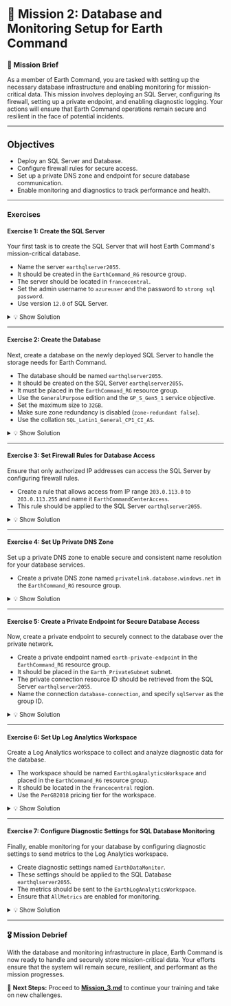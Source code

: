 # **🌌 Mission 2: Database and Monitoring Setup for Earth Command**

### **📝 Mission Brief**
As a member of Earth Command, you are tasked with setting up the necessary database infrastructure and enabling monitoring for mission-critical data. This mission involves deploying an SQL Server, configuring its firewall, setting up a private endpoint, and enabling diagnostic logging. Your actions will ensure that Earth Command operations remain secure and resilient in the face of potential incidents.

---

## **Objectives**
- Deploy an SQL Server and Database.
- Configure firewall rules for secure access.
- Set up a private DNS zone and endpoint for secure database communication.
- Enable monitoring and diagnostics to track performance and health.

---

### **Exercises**

#### **Exercise 1: Create the SQL Server**

Your first task is to create the SQL Server that will host Earth Command's mission-critical database.  
- Name the server `earthqlserver2055`.  
- It should be created in the `EarthCommand_RG` resource group.  
- The server should be located in `francecentral`.  
- Set the admin username to `azureuser` and the password to `strong sql password`.  
- Use version `12.0` of SQL Server.

<details>
<summary>💡 Show Solution</summary>

```bash
az sql server create --name earthqlserver2055 --resource-group EarthCommand_RG --location francecentral --admin-user azureuser --admin-password "strong sql password" --version 12.0
```

</details>

---

#### **Exercise 2: Create the Database**

Next, create a database on the newly deployed SQL Server to handle the storage needs for Earth Command.  
- The database should be named `earthqlserver2055`.  
- It should be created on the SQL Server `earthqlserver2055`.  
- It must be placed in the `EarthCommand_RG` resource group.  
- Use the `GeneralPurpose` edition and the `GP_S_Gen5_1` service objective.  
- Set the maximum size to `32GB`.  
- Make sure zone redundancy is disabled (`zone-redundant false`).  
- Use the collation `SQL_Latin1_General_CP1_CI_AS`.

<details>
<summary>💡 Show Solution</summary>

```bash
az sql db create --name earthqlserver2055 --server earthqlserver2055 --resource-group EarthCommand_RG --edition GeneralPurpose --service-objective GP_S_Gen5_1 --max-size 32GB --zone-redundant false --collation SQL_Latin1_General_CP1_CI_AS
```

</details>

---

#### **Exercise 3: Set Firewall Rules for Database Access**

Ensure that only authorized IP addresses can access the SQL Server by configuring firewall rules.  
- Create a rule that allows access from IP range `203.0.113.0` to `203.0.113.255` and name it `EarthCommandCenterAccess`.  
- This rule should be applied to the SQL Server `earthqlserver2055`.

<details>
<summary>💡 Show Solution</summary>

```bash
az sql server firewall-rule create --name EarthCommandCenterAccess --server earthqlserver2055 --resource-group EarthCommand_RG --start-ip-address 203.0.113.0 --end-ip-address 203.0.113.255
```

</details>

---

#### **Exercise 4: Set Up Private DNS Zone**

Set up a private DNS zone to enable secure and consistent name resolution for your database services.  
- Create a private DNS zone named `privatelink.database.windows.net` in the `EarthCommand_RG` resource group.

<details>
<summary>💡 Show Solution</summary>

```bash
az network private-dns zone create --name privatelink.database.windows.net --resource-group EarthCommand_RG
```

</details>

---

#### **Exercise 5: Create a Private Endpoint for Secure Database Access**

Now, create a private endpoint to securely connect to the database over the private network.  
- Create a private endpoint named `earth-private-endpoint` in the `EarthCommand_RG` resource group.  
- It should be placed in the `Earth_PrivateSubnet` subnet.  
- The private connection resource ID should be retrieved from the SQL Server `earthqlserver2055`.  
- Name the connection `database-connection`, and specify `sqlServer` as the group ID.

<details>
<summary>💡 Show Solution</summary>

```bash
az network private-endpoint create --name earth-private-endpoint --resource-group EarthCommand_RG --location francecentral --subnet Earth_PrivateSubnet --private-connection-resource-id "$(az sql server show --name earthqlserver2055 --resource-group EarthCommand_RG --query id -o tsv)" --connection-name database-connection --group-ids sqlServer
```

</details>

---

#### **Exercise 6: Set Up Log Analytics Workspace**

Create a Log Analytics workspace to collect and analyze diagnostic data for the database.  
- The workspace should be named `EarthLogAnalyticsWorkspace` and placed in the `EarthCommand_RG` resource group.  
- It should be located in the `francecentral` region.  
- Use the `PerGB2018` pricing tier for the workspace.

<details>
<summary>💡 Show Solution</summary>

```bash
az monitor log-analytics workspace create --name EarthLogAnalyticsWorkspace --resource-group EarthCommand_RG --location francecentral --sku PerGB2018
```

</details>

---

#### **Exercise 7: Configure Diagnostic Settings for SQL Database Monitoring**

Finally, enable monitoring for your database by configuring diagnostic settings to send metrics to the Log Analytics workspace.  
- Create diagnostic settings named `EarthDataMonitor`.  
- These settings should be applied to the SQL Database `earthqlserver2055`.  
- The metrics should be sent to the `EarthLogAnalyticsWorkspace`.  
- Ensure that `AllMetrics` are enabled for monitoring.

<details>
<summary>💡 Show Solution</summary>

```bash
az monitor diagnostic-settings create --name EarthDataMonitor --resource "$(az sql db show --name earthqlserver2055 --server earthqlserver2055 --resource-group EarthCommand_RG --query id -o tsv)" --workspace "$(az monitor log-analytics workspace show --name EarthLogAnalyticsWorkspace --resource-group EarthCommand_RG --query id -o tsv)" --metrics '[{"category":"AllMetrics","enabled":true}]'
```

</details>

---

### **🎖️ Mission Debrief**
With the database and monitoring infrastructure in place, Earth Command is now ready to handle and securely store mission-critical data. Your efforts ensure that the system will remain secure, resilient, and performant as the mission progresses.

🚀 **Next Steps:** Proceed to **[Mission_3.md](mission_3.md)** to continue your training and take on new challenges.
